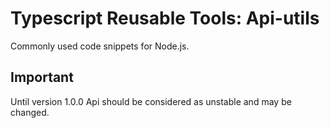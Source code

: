 # Typescript Reusable Tools: Api-utils

Commonly used code snippets for Node.js.

## Important

Until version 1.0.0 Api should be considered as unstable and may be changed.
